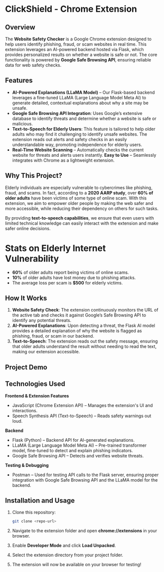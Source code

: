 
# ClickShield - Chrome Extension

## Overview

The **Website Safety Checker** is a Google Chrome extension designed to help users identify phishing, fraud, or scam websites in real time. This extension leverages an AI-powered backend hosted via Flask, which provides personalized results on whether a website is safe or not. The core functionality is powered by **Google Safe Browsing API**, ensuring reliable data for web safety checks.

## Features

- **AI-Powered Explanations (LLaMA Model)** – Our Flask-based backend leverages a fine-tuned LLaMA (Large Language Model Meta AI) to generate detailed, contextual explanations about why a site may be unsafe.
- **Google Safe Browsing API Integration**: Uses Google’s extensive database to identify threats and determine whether a website is safe or malicious.
- **Text-to-Speech for Elderly Users**: This feature is tailored to help older adults who may find it challenging to identify unsafe websites. The extension reads out alerts and safety checks in an easily understandable way, promoting independence for elderly users.
- **Real-Time Website Scanning** – Automatically checks the current website for threats and alerts users instantly.
  **Easy to Use** – Seamlessly integrates with Chrome as a lightweight extension.

## Why This Project?

Elderly individuals are especially vulnerable to cybercrimes like phishing, fraud, and scams. In fact, according to a **2020 AARP study**, over **60% of older adults** have been victims of some type of online scam. With this extension, we aim to empower older people by making the web safer and more accessible, while reducing their dependency on others for such tasks.

By providing **text-to-speech capabilities**, we ensure that even users with limited technical knowledge can easily interact with the extension and make safer online decisions.

# Stats on Elderly Internet Vulnerability

- **60%** of older adults report being victims of online scams.
- **10%** of older adults have lost money due to phishing attacks.
- The average loss per scam is **$500** for elderly victims.


## How It Works

1. **Website Safety Check**: The extension continuously monitors the URL of the active tab and checks it against Google’s Safe Browsing API to identify any potential threats.
2. **AI-Powered Explanations**: Upon detecting a threat, the Flask AI model provides a detailed explanation of why the website is flagged as phishing, fraud, or scam in our backend.
3. **Text-to-Speech**: The extension reads out the safety message, ensuring that older adults understand the result without needing to read the text, making our extension accessible.

## Project Demo



## Technologies Used

**Frontend & Extension Features**

- JavaScript (Chrome Extension API) – Manages the extension's UI and interactions.
- Speech Synthesis API (Text-to-Speech) – Reads safety warnings out loud.

**Backend**
  
- Flask (Python) – Backend API for AI-generated explanations.
- LLaMA (Large Language Model Meta AI) – Pre-trained transformer model, fine-tuned to detect and explain phishing indicators.
- Google Safe Browsing API – Detects and verifies website threats.
  
**Testing & Debugging**
  
- Postman – Used for testing API calls to the Flask server, ensuring proper integration with Google Safe Browsing API and the LLaMA model for the backend.
  
## Installation and Usage

1. Clone this repository:  
   ```bash
   git clone <repo-url>
   ```

2. Navigate to the extension folder and open **chrome://extensions** in your browser.

3. Enable **Developer Mode** and click **Load Unpacked**.

4. Select the extension directory from your project folder.

5. The extension will now be available on your browser for testing!


